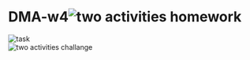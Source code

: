 # DMA-w4![two activities homework](https://user-images.githubusercontent.com/50352746/161839592-911f421f-e484-4761-828b-9bfe80c0f604.gif)<br/>
![task](https://user-images.githubusercontent.com/50352746/171779764-8456daf3-daba-44f7-85ac-9824fca38dce.gif)<br/>
![two activities challange](https://user-images.githubusercontent.com/50352746/161839600-c23f9e69-317c-4436-bc70-a3145053cdf6.gif)
